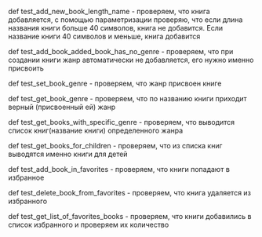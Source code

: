 def test_add_new_book_length_name - проверяем, что книга добавляется, с помощью параметризации проверяю, что если длина названия книги больше 40 символов, книга не добавится. Если название книги 40 символов и меньше, книга добавится

def test_add_book_added_book_has_no_genre - проверяем, что при создании книги жанр автоматически не добавляется, его нужно именно присвоить

def test_set_book_genre - проверяем, что жанр присвоен книге

def test_get_book_genre -  проверяем, что по названию книги приходит верный (присвоенный ей) жанр

def test_get_books_with_specific_genre - проверяем, что выводится список книг(название книги) определенного жанра

def test_get_books_for_children - проверяем, что из списка книг выводятся именно книги для детей 

def test_add_book_in_favorites - проверяем, что книги попадают в избранное

def test_delete_book_from_favorites - проверяем, что книга удаляется из избранного

def test_get_list_of_favorites_books - проверяем, что книги добавились в список избранного и проверяем их количество